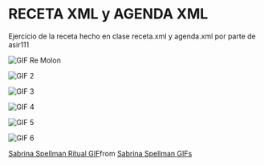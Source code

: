 # RECETA XML y AGENDA XML


Ejercicio de la receta hecho en clase receta.xml y agenda.xml por parte de asir111

![GIF Re Molon](https://i.giphy.com/media/v1.Y2lkPTc5MGI3NjExMzFwMDV5YTV1dmh6ZmJxb2R1aGQxbnJsZXlsNjIyMXlrY2Jnbnd1ZiZlcD12MV9pbnRlcm5hbF9naWZfYnlfaWQmY3Q9Zw/psmK5DPuYDHL9KlNp2/giphy.gif)

![GIF 2](https://i.giphy.com/media/v1.Y2lkPTc5MGI3NjExMXJtbWxrYWgyaTMyeWdvaDVmdnk3NDE0bWt6d3Ftdjlzdzc4cXFraSZlcD12MV9pbnRlcm5hbF9naWZfYnlfaWQmY3Q9Zw/0DLgnHPNwnUt4jVKHe/giphy.gif)

![GIF 3](https://i.giphy.com/media/v1.Y2lkPTc5MGI3NjExZXdndnVneGR4ejJldWduYmxxbzEyMThyNDR1bjB0bHM3aDk4ZTRqZCZlcD12MV9pbnRlcm5hbF9naWZfYnlfaWQmY3Q9Zw/s1jruYbg5xy5zD0BgB/giphy.gif)

![GIF 4](https://i.giphy.com/media/v1.Y2lkPTc5MGI3NjExcnR1NGExaGVwbWxxbzljMjhpdGpnY2ZiZmI1eWhnbzVwOGR0bml2cSZlcD12MV9pbnRlcm5hbF9naWZfYnlfaWQmY3Q9Zw/GHycyakNPWSoo/giphy.gif)

![GIF 5](https://tenor.com/oHg1i12GDRx.gif)

![GIF 6](https://tenor.com/1SWt.gif)

<div class="tenor-gif-embed" data-postid="12803515" data-share-method="host" data-aspect-ratio="0.900901" data-width="100%"><a href="https://tenor.com/view/sabrina-spellman-ritual-the-chilling-adventures-of-sabrina-sabrina-netflix-gif-12803515">Sabrina Spellman Ritual GIF</a>from <a href="https://tenor.com/search/sabrina+spellman-gifs">Sabrina Spellman GIFs</a></div> <script type="text/javascript" async src="https://tenor.com/embed.js"></script>
